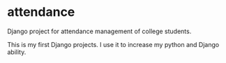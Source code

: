 # attendance
Django project for attendance management of college students.

This is my first Django projects.
I use it to increase my python and Django ability.

